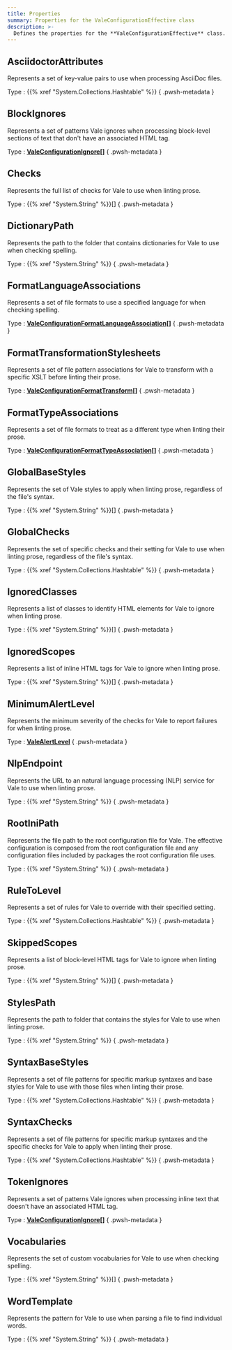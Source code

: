 ```yaml
---
title: Properties
summary: Properties for the ValeConfigurationEffective class
description: >-
  Defines the properties for the **ValeConfigurationEffective** class.
---
```


## AsciidoctorAttributes

Represents a set of key-value pairs to use when processing AsciiDoc files.

Type
: {{% xref "System.Collections.Hashtable" %}}
{ .pwsh-metadata }

## BlockIgnores

Represents a set of patterns Vale ignores when processing block-level sections of text that don't
have an associated HTML tag.

Type
: [**ValeConfigurationIgnore[]**][01]
{ .pwsh-metadata }

## Checks

Represents the full list of checks for Vale to use when linting prose.

Type
: {{% xref "System.String" %}}[]
{ .pwsh-metadata }

## DictionaryPath

Represents the path to the folder that contains dictionaries for Vale to use when checking spelling.

Type
: {{% xref "System.String" %}}
{ .pwsh-metadata }

## FormatLanguageAssociations

Represents a set of file formats to use a specified language for when checking spelling.

Type
: [**ValeConfigurationFormatLanguageAssociation[]**][03]
{ .pwsh-metadata }

## FormatTransformationStylesheets

Represents a set of file pattern associations for Vale to transform with a specific XSLT before
linting their prose.

Type
: [**ValeConfigurationFormatTransform[]**][05]
{ .pwsh-metadata }

## FormatTypeAssociations

Represents a set of file formats to treat as a different type when linting their prose.

Type
: [**ValeConfigurationFormatTypeAssociation[]**][02]
{ .pwsh-metadata }

## GlobalBaseStyles

Represents the set of Vale styles to apply when linting prose, regardless of the file's syntax.

Type
: {{% xref "System.String" %}}[]
{ .pwsh-metadata }

## GlobalChecks

Represents the set of specific checks and their setting for Vale to use when linting prose,
regardless of the file's syntax.

Type
: {{% xref "System.Collections.Hashtable" %}}
{ .pwsh-metadata }

## IgnoredClasses

Represents a list of classes to identify HTML elements for Vale to ignore when linting prose.

Type
: {{% xref "System.String" %}}[]
{ .pwsh-metadata }

## IgnoredScopes

Represents a list of inline HTML tags for Vale to ignore when linting prose.

Type
: {{% xref "System.String" %}}[]
{ .pwsh-metadata }

## MinimumAlertLevel

Represents the minimum severity of the checks for Vale to report failures for when linting prose.

Type
: [**ValeAlertLevel**][04]
{ .pwsh-metadata }

## NlpEndpoint

Represents the URL to an natural language processing (NLP) service for Vale to use when linting
prose.

Type
: {{% xref "System.String" %}}
{ .pwsh-metadata }

<!-- Reference Link Definitions -->
[01]: ../../Ignore
[02]: ../../Format/TypeAssociation
[03]: ../../Format/LanguageAssociation
[04]: ../../../../enums/ValeAlertLevel
[05]: ../../Format/Transform

## RootIniPath

Represents the file path to the root configuration file for Vale. The effective configuration is
composed from the root configuration file and any configuration files included by packages the root
configuration file uses.

Type
: {{% xref "System.String" %}}
{ .pwsh-metadata }

## RuleToLevel

Represents a set of rules for Vale to override with their specified setting.

Type
: {{% xref "System.Collections.Hashtable" %}}
{ .pwsh-metadata }

## SkippedScopes

Represents a list of block-level HTML tags for Vale to ignore when linting prose.

Type
: {{% xref "System.String" %}}[]
{ .pwsh-metadata }

## StylesPath

Represents the path to folder that contains the styles for Vale to use when linting prose.

Type
: {{% xref "System.String" %}}
{ .pwsh-metadata }

## SyntaxBaseStyles

Represents a set of file patterns for specific markup syntaxes and base styles for Vale to use with
those files when linting their prose.

Type
: {{% xref "System.Collections.Hashtable" %}}
{ .pwsh-metadata }

## SyntaxChecks

Represents a set of file patterns for specific markup syntaxes and the specific checks for Vale to
apply when linting their prose.

Type
: {{% xref "System.Collections.Hashtable" %}}
{ .pwsh-metadata }

## TokenIgnores

Represents a set of patterns Vale ignores when processing inline text that doesn't have an
associated HTML tag.

Type
: [**ValeConfigurationIgnore[]**][01]
{ .pwsh-metadata }

## Vocabularies

Represents the set of custom vocabularies for Vale to use when checking spelling.

Type
: {{% xref "System.String" %}}[]
{ .pwsh-metadata }

## WordTemplate

Represents the pattern for Vale to use when parsing a file to find individual words.

Type
: {{% xref "System.String" %}}
{ .pwsh-metadata }

